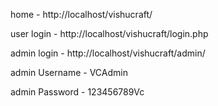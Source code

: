 home - http://localhost/vishucraft/

user login - http://localhost/vishucraft/login.php

admin login - http://localhost/vishucraft/admin/

admin Username - VCAdmin

admin Password - 123456789Vc
